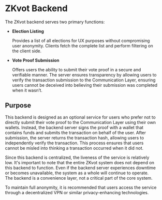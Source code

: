 # ZKvot Backend

The ZKvot backend serves two primary functions:
- **Election Listing**

  Provides a list of all elections for UX purposes without compromising user anonymity. Clients fetch the complete list and perform filtering on the client side.
- **Vote Proof Submission**

  Offers users the ability to submit their vote proof in a secure and verifiable manner. The server ensures transparency by allowing users to verify the transaction submission to the Communication Layer, ensuring users cannot be deceived into believing their submission was completed when it wasn’t.

## Purpose
This backend is designed as an optional service for users who prefer not to directly submit their vote proof to the Communication Layer using their own wallets. Instead, the backend server signs the proof with a wallet that contains funds and submits the transaction on behalf of the user. After submission, the server returns the transaction hash, allowing users to independently verify the transaction. This process ensures that users cannot be misled into thinking a transaction occurred when it did not.

Since this backend is centralized, the liveness of the service is relatively low. It's important to note that the entire ZKvot system does not depend on this backend to function. Even if the backend server experiences downtime or becomes unavailable, the system as a whole will continue to operate. The backend is a convenience layer, not a critical part of the core system.

To maintain full anonymity, it is recommended that users access the service through a decentralized VPN or similar privacy-enhancing technologies.
